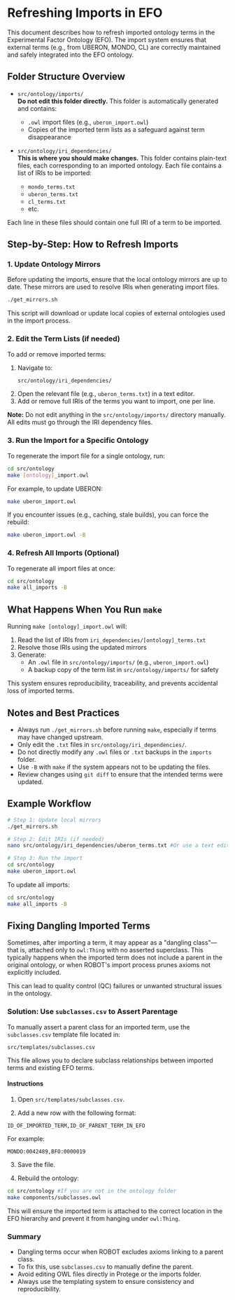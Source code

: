# Refreshing Imports in EFO

This document describes how to refresh imported ontology terms in the Experimental Factor Ontology (EFO). The import system ensures that external terms (e.g., from UBERON, MONDO, CL) are correctly maintained and safely integrated into the EFO ontology.

## Folder Structure Overview

- `src/ontology/imports/`  
  **Do not edit this folder directly.** This folder is automatically generated and contains:
  - `.owl` import files (e.g., `uberon_import.owl`)
  - Copies of the imported term lists as a safeguard against term disappearance

- `src/ontology/iri_dependencies/`  
  **This is where you should make changes.** This folder contains plain-text files, each corresponding to an imported ontology. Each file contains a list of IRIs to be imported:
  - `mondo_terms.txt`
  - `uberon_terms.txt`
  - `cl_terms.txt`
  - etc.

Each line in these files should contain one full IRI of a term to be imported.

## Step-by-Step: How to Refresh Imports

### 1. Update Ontology Mirrors

Before updating the imports, ensure that the local ontology mirrors are up to date. These mirrors are used to resolve IRIs when generating import files.

```bash
./get_mirrors.sh
```

This script will download or update local copies of external ontologies used in the import process.

### 2. Edit the Term Lists (if needed)

To add or remove imported terms:

1. Navigate to:
   ```bash
   src/ontology/iri_dependencies/
   ```
2. Open the relevant file (e.g., `uberon_terms.txt`) in a text editor.
3. Add or remove full IRIs of the terms you want to import, one per line.

**Note:** Do not edit anything in the `src/ontology/imports/` directory manually. All edits must go through the IRI dependency files.

### 3. Run the Import for a Specific Ontology

To regenerate the import file for a single ontology, run:

```bash
cd src/ontology
make [ontology]_import.owl
```

For example, to update UBERON:

```bash
make uberon_import.owl
```

If you encounter issues (e.g., caching, stale builds), you can force the rebuild:

```bash
make uberon_import.owl -B
```

### 4. Refresh All Imports (Optional)

To regenerate all import files at once:

```bash
cd src/ontology
make all_imports -B
```

## What Happens When You Run `make`

Running `make [ontology]_import.owl` will:

1. Read the list of IRIs from `iri_dependencies/[ontology]_terms.txt`
2. Resolve those IRIs using the updated mirrors
3. Generate:
   - An `.owl` file in `src/ontology/imports/` (e.g., `uberon_import.owl`)
   - A backup copy of the term list in `src/ontology/imports/` for safety

This system ensures reproducibility, traceability, and prevents accidental loss of imported terms.

## Notes and Best Practices

- Always run `./get_mirrors.sh` before running `make`, especially if terms may have changed upstream.
- Only edit the `.txt` files in `src/ontology/iri_dependencies/`.
- Do not directly modify any `.owl` files or `.txt` backups in the `imports` folder.
- Use `-B` with `make` if the system appears not to be updating the files.
- Review changes using `git diff` to ensure that the intended terms were updated.

## Example Workflow

```bash
# Step 1: Update local mirrors
./get_mirrors.sh

# Step 2: Edit IRIs (if needed)
nano src/ontology/iri_dependencies/uberon_terms.txt #Or use a text editor such as VSC

# Step 3: Run the import
cd src/ontology
make uberon_import.owl
```

To update all imports:

```bash
cd src/ontology
make all_imports -B
```

## Fixing Dangling Imported Terms

Sometimes, after importing a term, it may appear as a "dangling class"—that is, attached only to `owl:Thing` with no asserted superclass. This typically happens when the imported term does not include a parent in the original ontology, or when ROBOT's import process prunes axioms not explicitly included.

This can lead to quality control (QC) failures or unwanted structural issues in the ontology.

### Solution: Use `subclasses.csv` to Assert Parentage

To manually assert a parent class for an imported term, use the `subclasses.csv` template file located in:

```
src/templates/subclasses.csv
```

This file allows you to declare subclass relationships between imported terms and existing EFO terms.

#### Instructions

1. Open `src/templates/subclasses.csv`.

2. Add a new row with the following format:

```
ID_OF_IMPORTED_TERM,ID_OF_PARENT_TERM_IN_EFO
```

For example:

```
MONDO:0042489,BFO:0000019
```

3. Save the file.

4. Rebuild the ontology:

```bash
cd src/ontology #If you are not in the ontology folder
make components/subclasses.owl      
```

This will ensure the imported term is attached to the correct location in the EFO hierarchy and prevent it from hanging under `owl:Thing`.

### Summary

- Dangling terms occur when ROBOT excludes axioms linking to a parent class.
- To fix this, use `subclasses.csv` to manually define the parent.
- Avoid editing OWL files directly in Protege or the imports folder.
- Always use the templating system to ensure consistency and reproducibility.

